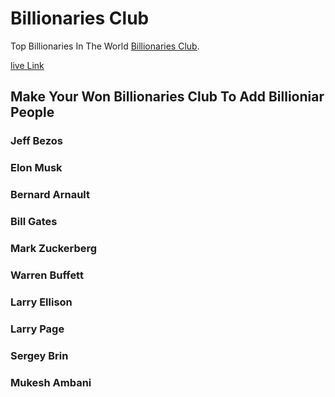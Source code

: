 # Billionaries Club 

Top Billionaries In The World  [Billionaries Club](https://billionaries-club.netlify.app/).

[live Link](https://billionaries-club.netlify.app/)
## Make Your Won Billionaries Club To Add Billioniar People 

### Jeff Bezos
### Elon Musk
### Bernard Arnault
### Bill Gates
### Mark Zuckerberg
### Warren Buffett
### Larry Ellison
### Larry Page
### Sergey Brin
### Mukesh Ambani



